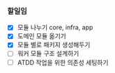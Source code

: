 ### 할일임
- [x] 모듈 나누기 core, infra, app
- [x] 도메인 모듈 옮기기
- [x] 모듈 별로 패키지 생성해두기
- [ ] 워커 모듈 구조 설계하기
- [ ] ATDD 작업을 위한 의존성 세팅하기

